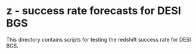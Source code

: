 # z - success rate forecasts for DESI BGS 
This directory contains scripts for testing the redshift 
success rate for DESI BGS. 
